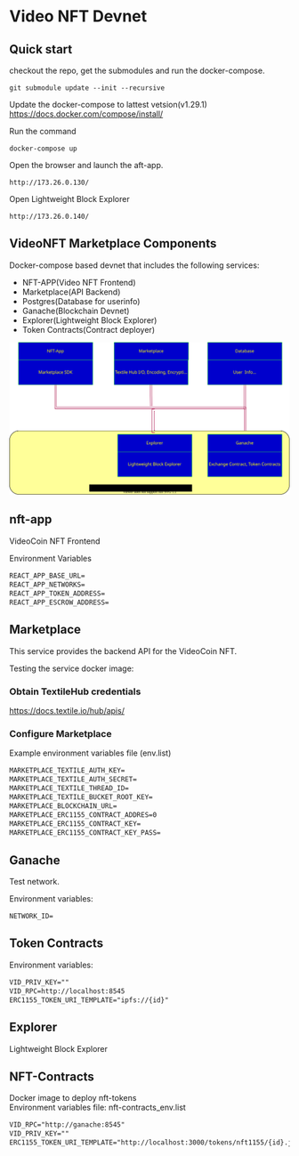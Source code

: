 # Video NFT Devnet

## Quick start
checkout the repo, get the submodules and run the docker-compose.
```
git submodule update --init --recursive
```
Update the docker-compose to lattest vetsion(v1.29.1)  
https://docs.docker.com/compose/install/


Run the command

```
docker-compose up
```

Open the browser and launch the aft-app.
```
http://173.26.0.130/
```

Open Lightweight Block Explorer
```
http://173.26.0.140/
```

## VideoNFT Marketplace Components
Docker-compose based devnet that includes the following services:
* NFT-APP(Video NFT Frontend)
* Marketplace(API Backend)
* Postgres(Database for userinfo)
* Ganache(Blockchain Devnet)
* Explorer(Lightweight Block Explorer)
* Token Contracts(Contract deployer)

![Video NFT Devenet](./docs/devnet.drawio.svg)

## nft-app
VideoCoin NFT Frontend

Environment Variables
```
REACT_APP_BASE_URL=
REACT_APP_NETWORKS=
REACT_APP_TOKEN_ADDRESS=
REACT_APP_ESCROW_ADDRESS=
```
## Marketplace
This service provides the backend API for the VideoCoin NFT.

Testing the service docker image:

### Obtain TextileHub credentials
https://docs.textile.io/hub/apis/

### Configure Marketplace
Example environment variables file (env.list)
```
MARKETPLACE_TEXTILE_AUTH_KEY=
MARKETPLACE_TEXTILE_AUTH_SECRET=
MARKETPLACE_TEXTILE_THREAD_ID=
MARKETPLACE_TEXTILE_BUCKET_ROOT_KEY=
MARKETPLACE_BLOCKCHAIN_URL=
MARKETPLACE_ERC1155_CONTRACT_ADDRES=0
MARKETPLACE_ERC1155_CONTRACT_KEY=
MARKETPLACE_ERC1155_CONTRACT_KEY_PASS=
```

## Ganache
Test network.

Environment variables:
```
NETWORK_ID=
```
## Token Contracts
Environment variables:
```
VID_PRIV_KEY=""
VID_RPC=http://localhost:8545
ERC1155_TOKEN_URI_TEMPLATE="ipfs://{id}"
```

## Explorer
Lightweight Block Explorer

## NFT-Contracts
Docker image to deploy nft-tokens  
Environment variables file: nft-contracts_env.list
```
VID_RPC="http://ganache:8545"
VID_PRIV_KEY=""
ERC1155_TOKEN_URI_TEMPLATE="http://localhost:3000/tokens/nft1155/{id}.json
```